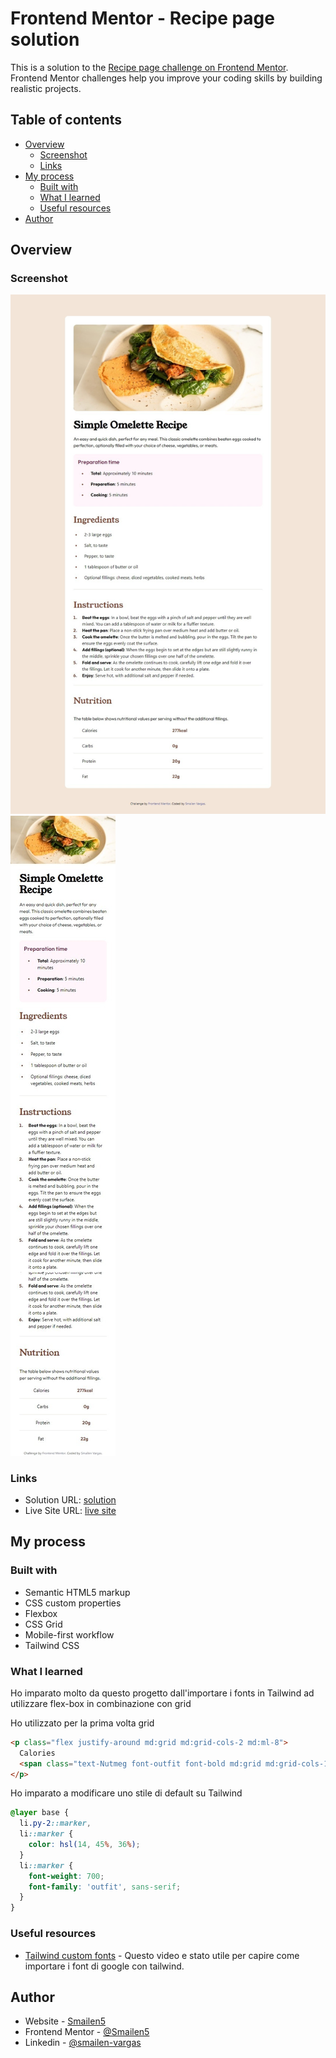 # Frontend Mentor - Recipe page solution

This is a solution to the [Recipe page challenge on Frontend Mentor](https://www.frontendmentor.io/challenges/recipe-page-KiTsR8QQKm). Frontend Mentor challenges help you improve your coding skills by building realistic projects. 

## Table of contents

- [Overview](#overview)
  - [Screenshot](#screenshot)
  - [Links](#links)
- [My process](#my-process)
  - [Built with](#built-with)
  - [What I learned](#what-i-learned)
  - [Useful resources](#useful-resources)
- [Author](#author)


## Overview

### Screenshot

![](./screenshot/Desktop.jpeg)
![](./screenshot/Smartphone.jpeg)


### Links

- Solution URL: [solution](https://github.com/Smailen5/recipe-page-main)
- Live Site URL: [live site](https://smailen5.github.io/recipe-page-main/)

## My process

### Built with

- Semantic HTML5 markup
- CSS custom properties
- Flexbox
- CSS Grid
- Mobile-first workflow
- Tailwind CSS


### What I learned

Ho imparato molto da questo progetto dall'importare i fonts in Tailwind ad utilizzare flex-box in combinazione con grid

Ho utilizzato per la prima volta grid
```html
<p class="flex justify-around md:grid md:grid-cols-2 md:ml-8">
  Calories
  <span class="text-Nutmeg font-outfit font-bold md:grid md:grid-cols-1">277kcal</span>
</p>
```
Ho imparato a modificare uno stile di default su Tailwind
```css
@layer base {
  li.py-2::marker,
  li::marker {
    color: hsl(14, 45%, 36%);
  }
  li::marker {
    font-weight: 700;
    font-family: 'outfit', sans-serif;
  }
}
```


### Useful resources

- [Tailwind custom fonts](https://www.youtube.com/watch?v=arfDRUIZOiw&ab_channel=NetNinja) - Questo video e stato utile per capire come importare i font di google con tailwind.


## Author

- Website - [Smailen5](https://github.com/Smailen5)
- Frontend Mentor - [@Smailen5](https://www.frontendmentor.io/profile/Smailen5)
- Linkedin - [@smailen-vargas](https://www.linkedin.com/in/smailen-vargas/)